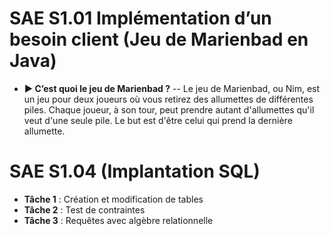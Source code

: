 # SAE S1.01 Implémentation d’un besoin client (Jeu de Marienbad en Java)
- **▶︎ C’est quoi le jeu de Marienbad ?**
-- Le jeu de Marienbad, ou Nim, est un jeu pour deux joueurs où vous retirez des allumettes de différentes piles. Chaque joueur, à son tour, peut prendre autant d'allumettes qu'il veut d'une seule pile. Le but est d'être celui qui prend la dernière allumette.

# SAE S1.04 (Implantation SQL)
- **Tâche 1** : Création et modification de tables
- **Tâche 2** : Test de contraintes
- **Tâche 3** : Requêtes avec algèbre relationnelle
